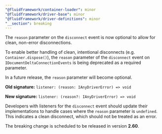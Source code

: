 ```yaml
---
"@fluidframework/container-loader": minor
"@fluidframework/driver-base": minor
"@fluidframework/driver-definitions": minor
"__section": breaking
---
```

The `reason` parameter on the `disconnect` event is now optional to allow for clean, non-error disconnections.

To enable better handling of clean, intentional disconnects (e.g. `Container.dispose()`), the `reason` parameter of the `disconnect` event on `IDocumentDeltaConnectionEvents` is being deprecated as a required parameter.

In a future release, the `reason` parameter will become optional.

**Old signature:**
`listener: (reason: IAnyDriverError) => void`

**New signature:**
`listener: (reason?: IAnyDriverError) => void`

Developers with listeners for the `disconnect` event should update their implementations to handle cases where the `reason` parameter is `undefined`.
This indicates a clean disconnect, which should not be treated as an error.

The breaking change is scheduled to be released in version **2.60**.
